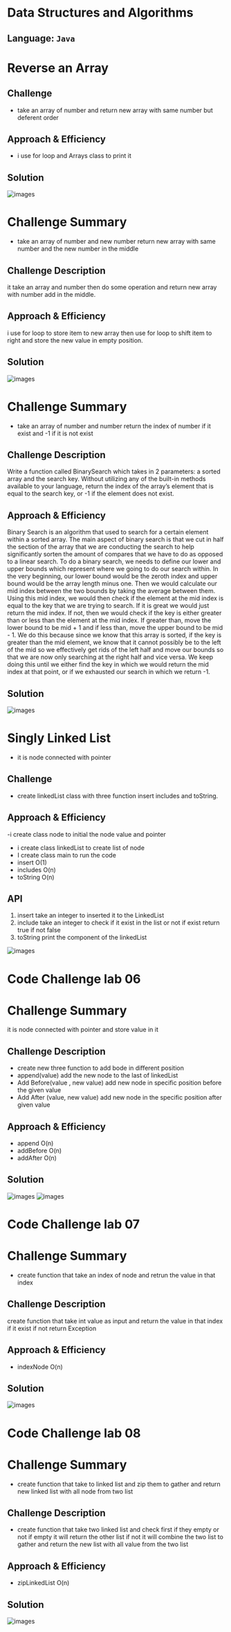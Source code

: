 # Data Structures and Algorithms

## Language: `Java`

# Reverse an Array
<!-- Short summary or background information -->

## Challenge
<!-- Description of the challenge -->
- take an array of number and return new array with same number but deferent order 

## Approach & Efficiency
<!-- What approach did you take? Why? What is the Big O space/time for this approach? -->
- i use for loop and Arrays class to print it 

## Solution
<!-- Embedded whiteboard image -->

 ![images](./assets/reverse-array.png)




 # Challenge Summary
<!-- Short summary or background information -->
- take an array of number and new number return new array with same number and the new number in the middle

## Challenge Description
<!-- Description of the challenge -->
it take an array and number then do some operation and return new array with number add in the middle.

## Approach & Efficiency
<!-- What approach did you take? Why? What is the Big O space/time for this approach? -->
i use for loop to store item to new array then use for loop to shift item to right and store the new value in empty position.

## Solution
<!-- Embedded whiteboard image -->
 ![images](./assets/insert-shift-array.png)


 # Challenge Summary
<!-- Short summary or background information -->
- take an array of number and  number return the index of number if it exist and -1 if it is not exist
## Challenge Description
<!-- Description of the challenge -->
Write a function called BinarySearch which takes in 2 parameters: a sorted array and the search key. Without utilizing any of the built-in methods available to your language, return the index of the array’s element that is equal to the search key, or -1 if the element does not exist.

## Approach & Efficiency
<!-- What approach did you take? Why? What is the Big O space/time for this approach? -->
Binary Search is an algorithm that used to search for a certain element within a sorted array. The main aspect of binary search is that we cut in half the section of the array that we are conducting the search to help significantly sorten the amount of compares that we have to do as opposed to a linear search. To do a binary search, we needs to define our lower and upper bounds which represent where we going to do our search within. In the very beginning, our lower bound would be the zeroth index and upper bound would be the array length minus one. Then we would calculate our mid index between the two bounds by taking the average between them. Using this mid index, we would then check if the element at the mid index is equal to the key that we are trying to search. If it is great we would just return the mid index. If not, then we would check if the key is either greater than or less than the element at the mid index. If greater than, move the lower bound to be mid + 1 and if less than, move the upper bound to be mid - 1. We do this because since we know that this array is sorted, if the key is greater than the mid element, we know that it cannot possibly be to the left of the mid so we effectively get rids of the left half and move our bounds so that we are now only searching at the right half and vice versa. We keep doing this until we either find the key in which we would return the mid index at that point, or if we exhausted our search in which we return -1.

## Solution
<!-- Embedded whiteboard image -->
 ![images](./assets/binarysearch.jpg)


# Singly Linked List
<!-- Short summary or background information -->
- it is node connected with pointer 

## Challenge
<!-- Description of the challenge -->
- create linkedList class with three function insert includes and toString.

## Approach & Efficiency
<!-- What approach did you take? Why? What is the Big O space/time for this approach? -->
-i create class node to initial the node value and pointer 
- i create class linkedList to create list of node 
- I create class main to run the code
- insert O(1)
- includes O(n)
- toString O(n)

## API
<!-- Description of each method publicly available to your Linked List -->
1. insert take an integer to inserted it to the LinkedList
2. include take an integer  to check if it exist in the list or not if exist return true if not false
3. toString print the component of the linkedList

![images](./assets/linkedlist.png)


# Code Challenge  lab 06
# Challenge Summary
<!-- Short summary or background information -->
it is node connected with pointer and store value in it 

## Challenge Description
<!-- Description of the challenge -->
- create new three function to add bode in different position
- append(value) add the new node to the last of linkedList
- Add Before(value , new value) add new node in specific position before the given value
- Add After (value, new value) add new node in the specific position after given value


## Approach & Efficiency
<!-- What approach did you take? Why? What is the Big O space/time for this approach? -->
- append O(n)
- addBefore O(n)
- addAfter O(n)
## Solution
<!-- Embedded whiteboard image --> 
 ![images](./assets/append.png)
 ![images](./assets/append2.jpg)



# Code Challenge  lab 07
 # Challenge Summary
<!-- Short summary or background information -->
- create function that take an index of node and retrun the value in that index 

## Challenge Description
<!-- Description of the challenge -->
create function that take int value as input and return the value in that index if it exist if not return Exception

## Approach & Efficiency
<!-- What approach did you take? Why? What is the Big O space/time for this approach? -->
- indexNode O(n)

## Solution
<!-- Embedded whiteboard image -->
 ![images](./assets/indexNode.png)


 # Code Challenge  lab 08
 # Challenge Summary
<!-- Short summary or background information -->
- create function that take to linked list and zip them to gather and return new linked list with all node from two list 

## Challenge Description
<!-- Description of the challenge -->
- create function that take two linked list and check first if they empty or not if empty it will return the other list if not it will combine the two list to gather and return the new list with all value from the two list

## Approach & Efficiency
<!-- What approach did you take? Why? What is the Big O space/time for this approach? -->
- zipLinkedList O(n)

## Solution
<!-- Embedded whiteboard image -->
 ![images](./assets/ziplinkedlist.png)



 